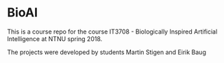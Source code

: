 # BioAI

This is a course repo for the course IT3708 - Biologically Inspired Artificial Intelligence at NTNU spring 2018.

The projects were developed by students Martin Stigen and Eirik Baug
